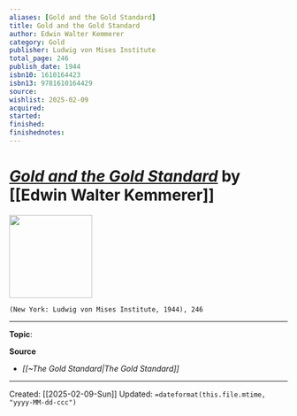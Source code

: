 ```yaml
---
aliases: [Gold and the Gold Standard]
title: Gold and the Gold Standard
author: Edwin Walter Kemmerer
category: Gold
publisher: Ludwig von Mises Institute
total_page: 246
publish_date: 1944
isbn10: 1610164423
isbn13: 9781610164429
source: 
wishlist: 2025-02-09
acquired: 
started: 
finished: 
finishednotes: 
---
```

# *[Gold and the Gold Standard]()* by [[Edwin Walter Kemmerer]]

<img src="http://books.google.com/books/content?id=_aDIEAre3GMC&printsec=frontcover&img=1&zoom=1&edge=curl&source=gbs_api" width=150>

`(New York: Ludwig von Mises Institute, 1944), 246`



--- 
**Topic**: 

**Source**
- *[[~The Gold Standard|The Gold Standard]]*
 
---
Created: [[2025-02-09-Sun]]
Updated: `=dateformat(this.file.mtime, "yyyy-MM-dd-ccc")`